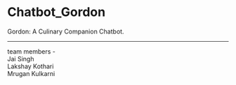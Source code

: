 # Chatbot_Gordon
Gordon: A Culinary Companion Chatbot.  

---------------------------------------------------------------
team members -  
Jai Singh  
Lakshay Kothari  
Mrugan Kulkarni
